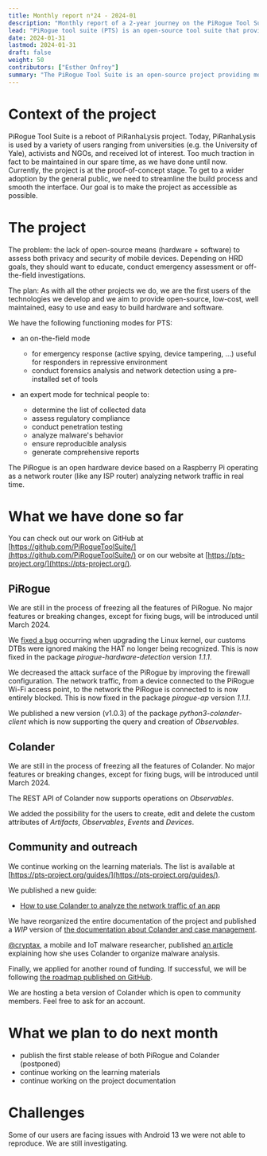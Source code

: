 ```yaml
---
title: Monthly report n⁰24 - 2024-01
description: "Monthly report of a 2-year journey on the PiRogue Tool Suite project"
lead: "PiRogue tool suite (PTS) is an open-source tool suite that provides a comprehensive mobile forensic and network traffic analysis platform."
date: 2024-01-31
lastmod: 2024-01-31
draft: false
weight: 50
contributors: ["Esther Onfroy"]
summary: "The PiRogue Tool Suite is an open-source project providing mobile device security and privacy assessment tools. It offers both on-the-field and expert modes for various use cases. The project is  currently focusing on bug fixes, documentation improvement, and user education materials while seeking funding for further development."
---
```


# Context of the project
PiRogue Tool Suite is a reboot of PiRanhaLysis project. Today, PiRanhaLysis is used by a variety of users ranging from universities (e.g. the University of Yale), activists and NGOs, and received lot of interest. Too much traction in fact to be maintained in our spare time, as we have done until now. Currently, the project is at the proof-of-concept stage. To get to a wider adoption by the general public, we need to streamline the build process and smooth the interface. Our goal is to make the project as accessible as possible.

# The project
The problem: the lack of open-source means (hardware + software) to assess both privacy and security of mobile devices. Depending on HRD goals, they should want to educate, conduct emergency assessment or off-the-field investigations.

The plan: As with all the other projects we do, we are the first users of the technologies we develop and we aim to provide open-source, low-cost, well maintained, easy to use and easy to build hardware and software. 

We have the following functioning modes for PTS:

- an on-the-field mode
  - for emergency response (active spying, device tampering, ...) useful for responders in repressive environment
  - conduct forensics analysis and network detection using a pre-installed set of tools

- an expert mode for technical people to:
  - determine the list of collected data
  - assess regulatory compliance
  - conduct penetration testing 
  - analyze malware's behavior
  - ensure reproducible analysis
  - generate comprehensive reports

The PiRogue is an open hardware device based on a Raspberry Pi operating as a network router (like any ISP router) analyzing network traffic in real time. 

# What we have done so far
You can check out our work on GitHub at [https://github.com/PiRogueToolSuite/](https://github.com/PiRogueToolSuite/) or on our website at [https://pts-project.org/](https://pts-project.org/). 

## PiRogue
We are still in the process of freezing all the features of PiRogue. No major features or breaking changes, except for fixing bugs, will be introduced until March 2024.

We [fixed a bug](https://github.com/PiRogueToolSuite/deb-packages/commit/fb76cefb87ac26df8e5ad29a03010d5b497e25d2) occurring when upgrading the Linux kernel, our customs DTBs were ignored making the HAT no longer being recognized. This is now fixed in the package *pirogue-hardware-detection* version *1.1.1*.

We decreased the attack surface of the PiRogue by improving the firewall configuration. The network traffic, from a device connected to the PiRogue Wi-Fi access point, to the network the PiRogue is connected to is now entirely blocked. This is now fixed in the package *pirogue-ap* version *1.1.1*.

We published a new version (v1.0.3) of the package *python3-colander-client* which is now supporting the query and creation of *Observables*.

## Colander
We are still in the process of freezing all the features of Colander. No major features or breaking changes, except for fixing bugs, will be introduced until March 2024.

The REST API of Colander now supports operations on *Observables*. 

We added the possibility for the users to create, edit and delete the custom attributes of *Artifacts*, *Observables*, *Events* and *Devices*.

## Community and outreach
We continue working on the learning materials. The list is available at [https://pts-project.org/guides/](https://pts-project.org/guides/). 

We published a new guide:

* [How to use Colander to analyze the network traffic of an app](https://pts-project.org/guides/g9/)

We have reorganized the entire documentation of the project and published a *WIP* version of [the documentation about Colander and case management](https://pts-project.org/docs/colander/overview/).

[@cryptax](https://twitter.com/cryptax), a mobile and IoT malware researcher, published [an article](https://cryptax.medium.com/organizing-malware-analysis-with-colander-example-on-android-wyrmspy-1f3ec30ae33b) explaining how she uses Colander to organize malware analysis. 

Finally, we applied for another round of funding. If successful, we will be following [the roadmap published on GitHub](https://github.com/orgs/PiRogueToolSuite/projects/3/views/3?layout=table).

We are hosting a beta version of Colander which is open to community members. Feel free to ask for an account.

# What we plan to do next month
* publish the first stable release of both PiRogue and Colander (postponed)
* continue working on the learning materials
* continue working on the project documentation


# Challenges
Some of our users are facing issues with Android 13 we were not able to reproduce. We are still investigating.